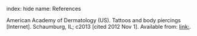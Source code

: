 index: hide
name: References

American Academy of Dermatology (US). Tattoos and body piercings [Internet]. Schaumburg, IL; c2013 [cited 2012 Nov 1]. Available from: <link:>.
